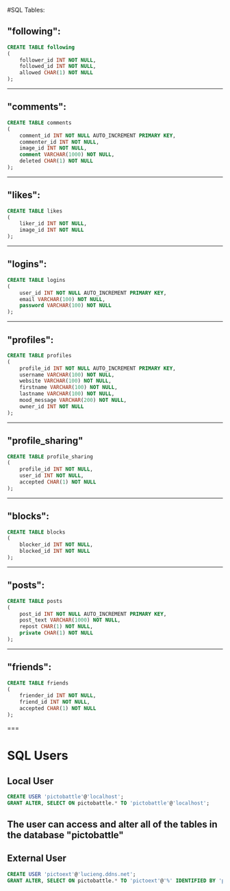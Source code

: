 #SQL Tables:

##	"following":

```sql
CREATE TABLE following
(
	follower_id INT NOT NULL,
	followed_id INT NOT NULL,
	allowed CHAR(1) NOT NULL
);
```

---
##	"comments":

```sql
CREATE TABLE comments
(
	comment_id INT NOT NULL AUTO_INCREMENT PRIMARY KEY,
	commenter_id INT NOT NULL,
	image_id INT NOT NULL,
	comment VARCHAR(1000) NOT NULL,
	deleted CHAR(1) NOT NULL
);
```

---
##	"likes":

```sql
CREATE TABLE likes
(
	liker_id INT NOT NULL,
	image_id INT NOT NULL
);
```

---
##	"logins":

```sql
CREATE TABLE logins
(
	user_id INT NOT NULL AUTO_INCREMENT PRIMARY KEY,
	email VARCHAR(100) NOT NULL,
	password VARCHAR(100) NOT NULL
);
```

---
##	"profiles":

```sql
CREATE TABLE profiles
(
	profile_id INT NOT NULL AUTO_INCREMENT PRIMARY KEY,
	username VARCHAR(100) NOT NULL,
	website VARCHAR(100) NOT NULL,
	firstname VARCHAR(100) NOT NULL,
	lastname VARCHAR(100) NOT NULL,
	mood_message VARCHAR(200) NOT NULL,
	owner_id INT NOT NULL
);
```

---
##	"profile_sharing"

```sql
CREATE TABLE profile_sharing
(
	profile_id INT NOT NULL,
	user_id INT NOT NULL,
	accepted CHAR(1) NOT NULL
);
```

---
## "blocks":

```sql
CREATE TABLE blocks
(
	blocker_id INT NOT NULL,
	blocked_id INT NOT NULL
);
```

---
## "posts":

```sql
CREATE TABLE posts
(
	post_id INT NOT NULL AUTO_INCREMENT PRIMARY KEY,
	post_text VARCHAR(1000) NOT NULL,
	repost CHAR(1) NOT NULL,
	private CHAR(1) NOT NULL
);
```

---
## "friends":

```sql
CREATE TABLE friends
(
	friender_id INT NOT NULL,
	friend_id INT NOT NULL,
	accepted CHAR(1) NOT NULL
);
```

===
# SQL Users

## Local User
```sql
CREATE USER 'pictobattle'@'localhost';
GRANT ALTER, SELECT ON pictobattle.* TO 'pictobattle'@'localhost';
```
The user can access and alter all of the tables in the database "pictobattle"
---

## External User
```sql
CREATE USER 'pictoext'@'lucieng.ddns.net';
GRANT ALTER, SELECT ON pictobattle.* TO 'pictoext'@'%' IDENTIFIED BY 'picto1Battle';
```
